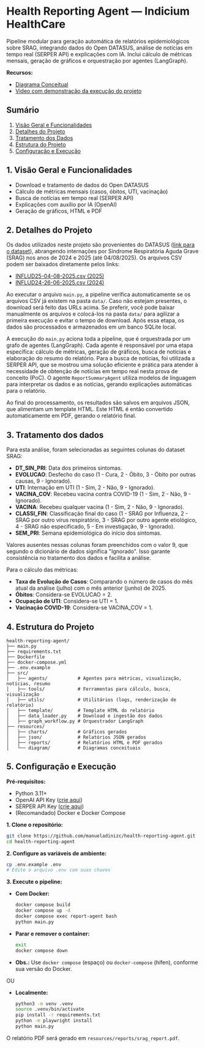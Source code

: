 
# Health Reporting Agent — Indicium HealthCare


Pipeline modular para geração automática de relatórios epidemiológicos sobre SRAG, integrando dados do Open DATASUS, análise de notícias em tempo real (SERPER API) e explicações com IA. Inclui cálculo de métricas mensais, geração de gráficos e orquestração por agentes (LangGraph).

**Recursos:** 

- [Diagrama Conceitual](resources/diagram/concept_diagram.png)
- [Video com demonstração da execução do projeto](https://www.youtube.com/watch?v=l0P43MMDugk)


## Sumário
1. [Visão Geral e Funcionalidades](#visão-geral-e-funcionalidades)
2. [Detalhes do Projeto](#detalhes-do-projeto)
3. [Tratamento dos Dados](#tratamento-dos-dados)
4. [Estrutura do Projeto](#estrutura-do-projeto)
5. [Configuração e Execução](#configuração-e-execução)


## 1. Visão Geral e Funcionalidades

- Download e tratamento de dados do Open DATASUS
- Cálculo de métricas mensais (casos, óbitos, UTI, vacinação)
- Busca de notícias em tempo real (SERPER API)
- Explicações com auxílio por IA (OpenAI)
- Geração de gráficos, HTML e PDF


## 2. Detalhes do Projeto

Os dados utilizados neste projeto são provenientes do DATASUS ([link para o dataset](https://opendatasus.saude.gov.br/dataset/srag-2021-a-2024)), abrangendo internações por Síndrome Respiratória Aguda Grave (SRAG) nos anos de 2024 e 2025 (até 04/08/2025). Os arquivos CSV podem ser baixados diretamente pelos links:

- [INFLUD25-04-08-2025.csv (2025)](https://s3.sa-east-1.amazonaws.com/ckan.saude.gov.br/SRAG/2025/INFLUD25-04-08-2025.csv)
- [INFLUD24-26-06-2025.csv (2024)](https://s3.sa-east-1.amazonaws.com/ckan.saude.gov.br/SRAG/2024/INFLUD24-26-06-2025.csv)

Ao executar o arquivo `main.py`, a pipeline verifica automaticamente se os arquivos CSV já existem na pasta `data/`. Caso não estejam presentes, o download será feito das URLs acima. Se preferir, você pode baixar manualmente os arquivos e colocá-los na pasta `data/` para agilizar a primeira execução e evitar o tempo de download. Após essa etapa, os dados são processados e armazenados em um banco SQLite local.

A execução do `main.py` aciona toda a pipeline, que é orquestrada por um grafo de agentes (LangGraph). Cada agente é responsável por uma etapa específica: cálculo de métricas, geração de gráficos, busca de notícias e elaboração do resumo do relatório. Para a busca de notícias, foi utilizada a SERPER API, que se mostrou uma solução eficiente e prática para atender à necessidade de obtenção de notícias em tempo real nesta prova de conceito (PoC). O agente `ReportSummaryAgent` utiliza modelos de linguagem para interpretar os dados e as notícias, gerando explicações automáticas para o relatório.

Ao final do processamento, os resultados são salvos em arquivos JSON, que alimentam um template HTML. Este HTML é então convertido automaticamente em PDF, gerando o relatório final.


## 3. Tratamento dos dados

Para esta análise, foram selecionadas as seguintes colunas do dataset SRAG:

- **DT_SIN_PRI**: Data dos primeiros sintomas.
- **EVOLUCAO**: Desfecho do caso (1 - Cura, 2 - Óbito, 3 - Óbito por outras causas, 9 - Ignorado).
- **UTI**: Internação em UTI (1 - Sim, 2 - Não, 9 - Ignorado).
- **VACINA_COV**: Recebeu vacina contra COVID-19 (1 - Sim, 2 - Não, 9 - Ignorado).
- **VACINA**: Recebeu qualquer vacina (1 - Sim, 2 - Não, 9 - Ignorado).
- **CLASSI_FIN**: Classificação final do caso (1 - SRAG por Influenza, 2 - SRAG por outro vírus respiratório, 3 - SRAG por outro agente etiológico, 4 - SRAG não especificado, 5 - Em investigação, 9 - Ignorado).
- **SEM_PRI**: Semana epidemiológica do início dos sintomas.

Valores ausentes nessas colunas foram preenchidos com o valor 9, que segundo o dicionário de dados significa "Ignorado". Isso garante consistência no tratamento dos dados e facilita a análise.

Para o cálculo das métricas:
- **Taxa de Evolução de Casos**: Comparando o número de casos do mês atual da análise (julho) com o mês anterior (junho) de 2025.
- **Óbitos**: Considera-se EVOLUCAO = 2.
- **Ocupação de UTI**: Considera-se UTI = 1.
- **Vacinação COVID-19**: Considera-se VACINA_COV = 1.


## 4. Estrutura do Projeto

```
health-reporting-agent/
├── main.py
├── requirements.txt
├── Dockerfile
├── docker-compose.yml
├── .env.example
├── src/
│   ├── agents/           # Agentes para métricas, visualização, notícias, resumo
│   ├── tools/            # Ferramentas para cálculo, busca, visualização
│   ├── utils/            # Utilitários (logs, renderização de relatório)
│   ├── template/         # Template HTML do relatório
│   ├── data_loader.py    # Download e ingestão dos dados
│   ├── graph_workflow.py # Orquestrador LangGraph
├── resources/
│   ├── charts/           # Gráficos gerados
│   ├── json/             # Relatórios JSON gerados
│   ├── reports/          # Relatórios HTML e PDF gerados
│   └── diagram/          # Diagramas conceituais
```


## 5. Configuração e Execução

**Pré-requisitos:**
- Python 3.11+
- OpenAI API Key ([crie aqui](https://platform.openai.com))
- SERPER API Key ([crie aqui](https://serper.dev/))
- (Recomandado) Docker e Docker Compose

**1. Clone o repositório:**
```bash
git clone https://github.com/manueladinizc/health-reporting-agent.git
cd health-reporting-agent
```

**2. Configure as variáveis de ambiente:**

```bash
cp .env.example .env
# Edite o arquivo .env com suas chaves
```

**3. Execute o pipeline:**

- **Com Docker:**
	```bash
	docker compose build
	docker compose up -d
	docker compose exec report-agent bash
	python main.py
	```
	
- **Parar e remover o container:**
	```bash
	exit
	docker compose down
	```

- **Obs.:** Use `docker compose` (espaço) ou `docker-compose` (hífen), conforme sua versão do Docker.

OU

- **Localmente:**
	```bash
	python3 -m venv .venv
	source .venv/bin/activate
	pip install -r requirements.txt
	python -m playwright install
	python main.py
	```

O relatório PDF será gerado em `resources/reports/srag_report.pdf`.

